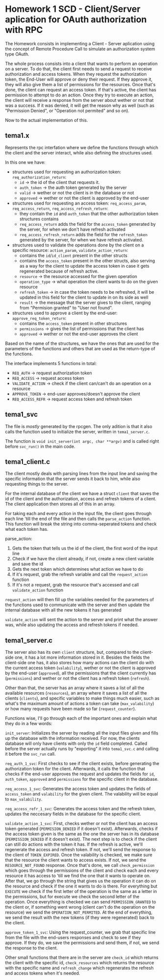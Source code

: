 # Homework 1 SCD - Client/Server aplication for OAuth authorization with RPC

The Homework consists in implementing a Client - Server aplication using the concept of Remote Procedure Call
to simulate an authorization system type OAuth.

The whole process consists into a client that wants to perform an operation on a server. To do that, the client first needs to send a request to receive authorization and access tokens. When they request the authorization token, the End-User will approve or deny their request. If they approve it, they will also give them a list of permissions for the resources.
Once that's done, the client can request an access token. If that's active, the client has permission to attempt to do an action. Once they try to execute an action, the client will receive a response from the server about wether or not that was a success. If it was denied, it will get the reason why as well (such as "Permission Denied", or "Operation not permited" and so on).

Now to the actual implementation of this.

## tema1.x

Represents the rpc interfation where we define the functions through which the client and the server interact, while also defining the structures used.

In this one we have:
- structures used for requesting an authorization token: ``req_authorization_return``:
  - ``id`` -> the id of the client that requests it.
  - ``auth_token`` -> the auth token generated by the server
  - ``valid`` -> wether or not the client is in the database or not
  - ``approved`` -> wether or not the client is approved by the end-user
- structures used for requesting an access token: ``req_access_param``, ``req_access_return``, ``req_access_refresh_return``:
  - they contain the ``id`` and ``auth_token`` that the other authorization token structures contains
  - ``req_access_return`` adds the field for the ``access_token`` generated by the server, for when we don't have refresh activated
  - ``req_access_refresh_return`` adds the field for the ``refresh_token`` generated by the server, for when we have refresh activated.
- structures used to validate the operations done by the client on a specific resource: ``action_param``, ``validate_action_return``:
  - contains the ``id``/``id_client`` present in the other structs
  - contains the ``access_token`` present in the other structs, also serving as a way for the client to update the access token in case it gets regenerated because of refresh active.
  - ``resource`` -> the resource accessed for the given operation
  - ``operation_type`` -> what operation the client wants to do on the given resource
  - ``refresh_token`` -> in case the token needs to be refreshed, it will be updated in this field for the client to update in on its side as well
  - ``result`` -> the message that the server gives to the client, ranging from "Permision granted" to "User not found".
- structures used to approve a client by the end-user: ``approve_req_token_return``:
  - contains the ``access_token`` present in other structures
  - ``permissions`` -> gives the list of permissions that the client has
  - ``approved`` -> wether or not the end-user approves the client

Based on the name of the structures, we have the ones that are used for the parameters of the functions and others that are used as the return-type of the functions.

The interface implements 5 functions in total:
- ``REQ_AUTH`` -> request authorization token
- ``REQ_ACCESS`` -> request access token
- ``VALIDATE_ACTION`` -> check if the client can/can't do an operation on a resource
- ``APPROVE_TOKEN`` -> end-user approves/doesn't approve the client
- ``REQ_ACCESS_REFR`` -> request access token and refresh token

## tema1_svc

The file is *mostly* generated by the rpcgen. The only adition is that it also calls the function used to initialize the server, written in ``tema1_server.c``.

The function is ``void init_server(int argc, char **argv)`` and is called right before ``svc_run()`` in the main code.

## tema1_client.c

The client mostly deals with parsing lines from the input line and saving the specific information that the server sends it back to him, while also requesting things to the server.

For the internal database of the client we have a struct ``client`` that saves the id of the client and the authorization, access and refresh tokens of a client. The client application then stores all of this in an array.

For taking each and every action in the input file, the client goes through each line 'till the end of the file and then calls the ``parse_action`` function. This function will break the string into comma-seperated tokens and check what each token has. 

parse_action:
1. Gets the token that tells us the id of the client, the first word of the input line
2. Check if we have the client already, if not, create a new client variable and save the id
3. Gets the next token which determines what action we have to do
4. If it's request, grab the refresh variable and call the ``request_action`` function
5. If it's not a request, grab the resource that's accessed and call ``validate_action`` function

``request_action`` will then fill up the variables needed for the parameters of the functions used to communicate with the server and then update the internal database with all the new tokens it has generated

``validate_action`` will sent the action to the server and print what the answer was, while also updating the access and refresh tokens if needed.

## tema1_server.c

The server also has its own ``client`` structure, but, compared to the client-side one, it has a lot more information stored in it. Besides the fields the client-side one has, it also stores how many actions can the client do with the current access token (``valability``), wether or not the client is approved by the end-user (``approved``), all the permissions that the client currently has (``permissions``) and wether or not the client has a refresh token (``refresh``).

Other than that, the server has an array where it saves a list of all the available resources (``resources``), an array where it saves a list of all the clients (``clients``), and specific variables to make things much easier, such as what's the maximum amount of actions a token can take (``max_valability``) or how many requests have been made so far (``request_counter``).

Functions wise, I'll go through each of the important ones and explain what they do in a few words:

``init_server``: Initializes the server by reading all the input files given and fills up the database with the information received. For now, the clients database will only have clients with only the ``id`` field completed. Called before the server actually runs by "exporting" it into ``tema1_svc.c`` and calling it before the ``svc_run`` call.

``req_auth_1_svc``: First checks to see if the client exists, before generating the authorization token for the client. Afterwards, it calls the function that checks if the end-user approves the request and updates the fields for ``id``, ``auth_token``, ``approved`` and ``permissions`` for the specific client in the database.

``req_access_1_svc``: Generates the access token and updates the fields of ``access_token`` and ``valability`` for the given client. The valability will be equal to ``max_valability``.

``req_access_refr_1_svc``: Generates the access token and the refresh token, updates the neccesary fields in the database for the specific client.

``validate_action_1_svc``: First, checks wether or not the client has an access token generated (``PERMISION_DENIED`` if it doesn't exist). Afterwards, checks if the access token given is the same as the one the server has in its database (``PERMISSION_DENIED`` if it doesn't exist). The next step is to check if the client can still do actions with the token it has. If the refresh is active, we'll regenerate the access and refresh token. If not, we'll send the response to the client of ``TOKEN_EXPIRED``. Once the valability is checked, we make sure that the resource the client wants to access exists. If not, we send the ``RESOURCE_NOT_FOUND`` response. Once that's done, we call ``check_permission`` which goes through the permissions of the client and check each and every resource it has access to 'till we find the one that it wants to operate on. After that, we go through the string that gives us the operation it can do on the resource and check if the one it wants to do is there. For everything but ``EXECUTE`` we check if the first letter of the operation is the same as a letter in the permissions, but for execute we check the second letter of the operation. Once everything is checked we can send ``PERMISSION_GRANTED`` to the client or, if something went wrong (client can't do the operation on the resource) we send the ``OPERATION_NOT_PERMITED``. At the end of everything, we send the result with the new tokens (if they were regenerated) back to the client.

``approve_token_1_svc``: Using the request_counter, we grab that specific line from the file with the end-users responses and check to see if they approve. If they do, we save the permissions and send them, if not, we send the response to the client.

Other small functions that there are in the server are ``check_id`` which returns the client with the specific id, ``check_resources`` which returns the resource with the specific name and ``refresh_change`` which regenerates the refresh and access tokens when it's needed.